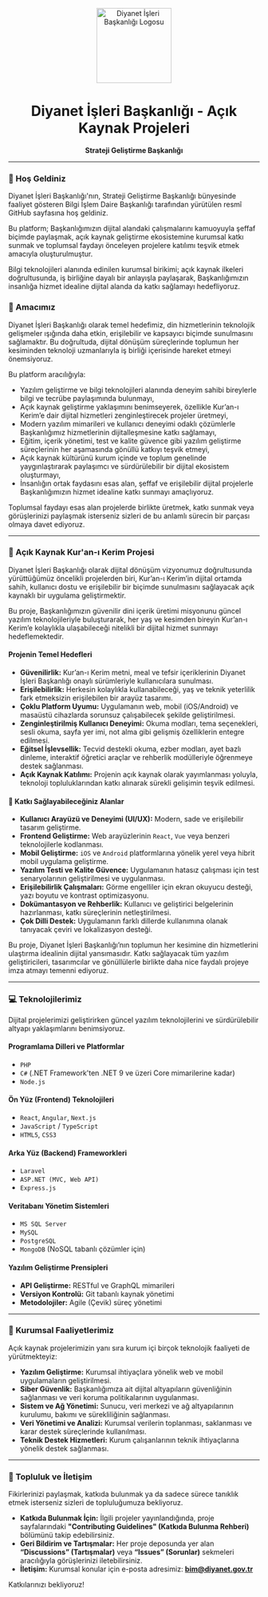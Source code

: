 <p align="center">
  <img src="https://upload.wikimedia.org/wikipedia/commons/thumb/4/46/Diyanet_%C4%B0%C5%9Fleri_Ba%C5%9Fkanl%C4%B1%C4%9F%C4%B1_yeni_logo.svg/1024px-Diyanet_%C4%B0%C5%9Fleri_Ba%C5%9Fkanl%C4%B1%C4%9F%C4%B1_yeni_logo.svg.png" alt="Diyanet İşleri Başkanlığı Logosu" width="150"/>
</p>


<h1 align="center">Diyanet İşleri Başkanlığı - Açık Kaynak Projeleri</h1>
<p align="center">
  <strong>Strateji Geliştirme Başkanlığı</strong>
</p>

---

### 👋 Hoş Geldiniz

Diyanet İşleri Başkanlığı'nın, Strateji Geliştirme Başkanlığı bünyesinde faaliyet gösteren Bilgi İşlem Daire Başkanlığı tarafından yürütülen resmî GitHub sayfasına hoş geldiniz.

Bu platform; Başkanlığımızın dijital alandaki çalışmalarını kamuoyuyla şeffaf biçimde paylaşmak, açık kaynak geliştirme ekosistemine kurumsal katkı sunmak ve toplumsal faydayı önceleyen projelere katılımı teşvik etmek amacıyla oluşturulmuştur.

Bilgi teknolojileri alanında edinilen kurumsal birikimi; açık kaynak ilkeleri doğrultusunda, iş birliğine dayalı bir anlayışla paylaşarak, Başkanlığımızın insanlığa hizmet idealine dijital alanda da katkı sağlamayı hedefliyoruz.

### 🎯 Amacımız

Diyanet İşleri Başkanlığı olarak temel hedefimiz, din hizmetlerinin teknolojik gelişmeler ışığında daha etkin, erişilebilir ve kapsayıcı biçimde sunulmasını sağlamaktır. Bu doğrultuda, dijital dönüşüm süreçlerinde toplumun her kesiminden teknoloji uzmanlarıyla iş birliği içerisinde hareket etmeyi önemsiyoruz.

Bu platform aracılığıyla:
*   Yazılım geliştirme ve bilgi teknolojileri alanında deneyim sahibi bireylerle bilgi ve tecrübe paylaşımında bulunmayı,
*   Açık kaynak geliştirme yaklaşımını benimseyerek, özellikle Kur’an-ı Kerim’e dair dijital hizmetleri zenginleştirecek projeler üretmeyi,
*   Modern yazılım mimarileri ve kullanıcı deneyimi odaklı çözümlerle Başkanlığımız hizmetlerinin dijitalleşmesine katkı sağlamayı,
*   Eğitim, içerik yönetimi, test ve kalite güvence gibi yazılım geliştirme süreçlerinin her aşamasında gönüllü katkıyı teşvik etmeyi,
*   Açık kaynak kültürünü kurum içinde ve toplum genelinde yaygınlaştırarak paylaşımcı ve sürdürülebilir bir dijital ekosistem oluşturmayı,
*   İnsanlığın ortak faydasını esas alan, şeffaf ve erişilebilir dijital projelerle Başkanlığımızın hizmet idealine katkı sunmayı amaçlıyoruz.

Toplumsal faydayı esas alan projelerde birlikte üretmek, katkı sunmak veya görüşlerinizi paylaşmak isterseniz sizleri de bu anlamlı sürecin bir parçası olmaya davet ediyoruz.

---

### 📖 Açık Kaynak Kur'an-ı Kerim Projesi

Diyanet İşleri Başkanlığı olarak dijital dönüşüm vizyonumuz doğrultusunda yürüttüğümüz öncelikli projelerden biri, Kur’an-ı Kerim’in dijital ortamda sahih, kullanıcı dostu ve erişilebilir bir biçimde sunulmasını sağlayacak açık kaynaklı bir uygulama geliştirmektir.

Bu proje, Başkanlığımızın güvenilir dini içerik üretimi misyonunu güncel yazılım teknolojileriyle buluşturarak, her yaş ve kesimden bireyin Kur’an-ı Kerim’e kolaylıkla ulaşabileceği nitelikli bir dijital hizmet sunmayı hedeflemektedir.

#### Projenin Temel Hedefleri
*   **Güvenilirlik:** Kur’an-ı Kerim metni, meal ve tefsir içeriklerinin Diyanet İşleri Başkanlığı onaylı sürümleriyle kullanıcılara sunulması.
*   **Erişilebilirlik:** Herkesin kolaylıkla kullanabileceği, yaş ve teknik yeterlilik fark etmeksizin erişilebilen bir arayüz tasarımı.
*   **Çoklu Platform Uyumu:** Uygulamanın web, mobil (iOS/Android) ve masaüstü cihazlarda sorunsuz çalışabilecek şekilde geliştirilmesi.
*   **Zenginleştirilmiş Kullanıcı Deneyimi:** Okuma modları, tema seçenekleri, sesli okuma, sayfa yer imi, not alma gibi gelişmiş özelliklerin entegre edilmesi.
*   **Eğitsel İşlevsellik:** Tecvid destekli okuma, ezber modları, ayet bazlı dinleme, interaktif öğretici araçlar ve rehberlik modülleriyle öğrenmeye destek sağlanması.
*   **Açık Kaynak Katılımı:** Projenin açık kaynak olarak yayımlanması yoluyla, teknoloji topluluklarından katkı alınarak sürekli gelişimin teşvik edilmesi.

#### 🤝 Katkı Sağlayabileceğiniz Alanlar
*   **Kullanıcı Arayüzü ve Deneyimi (UI/UX):** Modern, sade ve erişilebilir tasarım geliştirme.
*   **Frontend Geliştirme:** Web arayüzlerinin `React`, `Vue` veya benzeri teknolojilerle kodlanması.
*   **Mobil Geliştirme:** `iOS` ve `Android` platformlarına yönelik yerel veya hibrit mobil uygulama geliştirme.
*   **Yazılım Testi ve Kalite Güvence:** Uygulamanın hatasız çalışması için test senaryolarının geliştirilmesi ve uygulanması.
*   **Erişilebilirlik Çalışmaları:** Görme engelliler için ekran okuyucu desteği, yazı boyutu ve kontrast optimizasyonu.
*   **Dokümantasyon ve Rehberlik:** Kullanıcı ve geliştirici belgelerinin hazırlanması, katkı süreçlerinin netleştirilmesi.
*   **Çok Dilli Destek:** Uygulamanın farklı dillerde kullanımına olanak tanıyacak çeviri ve lokalizasyon desteği.

Bu proje, Diyanet İşleri Başkanlığı’nın toplumun her kesimine din hizmetlerini ulaştırma idealinin dijital yansımasıdır. Katkı sağlayacak tüm yazılım geliştiricileri, tasarımcılar ve gönüllülerle birlikte daha nice faydalı projeye imza atmayı temenni ediyoruz.

---

### 💻 Teknolojilerimiz

Dijital projelerimizi geliştirirken güncel yazılım teknolojilerini ve sürdürülebilir altyapı yaklaşımlarını benimsiyoruz.

#### Programlama Dilleri ve Platformlar
*   `PHP`
*   `C#` (.NET Framework'ten .NET 9 ve üzeri Core mimarilerine kadar)
*   `Node.js`

#### Ön Yüz (Frontend) Teknolojileri
*   `React`, `Angular`, `Next.js`
*   `JavaScript` / `TypeScript`
*   `HTML5`, `CSS3`

#### Arka Yüz (Backend) Frameworkleri
*   `Laravel`
*   `ASP.NET (MVC, Web API)`
*   `Express.js`

#### Veritabanı Yönetim Sistemleri
*   `MS SQL Server`
*   `MySQL`
*   `PostgreSQL`
*   `MongoDB` (NoSQL tabanlı çözümler için)

#### Yazılım Geliştirme Prensipleri
*   **API Geliştirme:** RESTful ve GraphQL mimarileri
*   **Versiyon Kontrolü:** Git tabanlı kaynak yönetimi
*   **Metodolojiler:** Agile (Çevik) süreç yönetimi

---

### 🏢 Kurumsal Faaliyetlerimiz

Açık kaynak projelerimizin yanı sıra kurum içi birçok teknolojik faaliyeti de yürütmekteyiz:
*   **Yazılım Geliştirme:** Kurumsal ihtiyaçlara yönelik web ve mobil uygulamaların geliştirilmesi.
*   **Siber Güvenlik:** Başkanlığımıza ait dijital altyapıların güvenliğinin sağlanması ve veri koruma politikalarının uygulanması.
*   **Sistem ve Ağ Yönetimi:** Sunucu, veri merkezi ve ağ altyapılarının kurulumu, bakımı ve sürekliliğinin sağlanması.
*   **Veri Yönetimi ve Analizi:** Kurumsal verilerin toplanması, saklanması ve karar destek süreçlerinde kullanılması.
*   **Teknik Destek Hizmetleri:** Kurum çalışanlarının teknik ihtiyaçlarına yönelik destek sağlanması.

---

### 💬 Topluluk ve İletişim

Fikirlerinizi paylaşmak, katkıda bulunmak ya da sadece sürece tanıklık etmek isterseniz sizleri de topluluğumuza bekliyoruz.

*   **Katkıda Bulunmak İçin:** İlgili projeler yayınlandığında, proje sayfalarındaki **"Contributing Guidelines" (Katkıda Bulunma Rehberi)** bölümünü takip edebilirsiniz.
*   **Geri Bildirim ve Tartışmalar:** Her proje deposunda yer alan **“Discussions” (Tartışmalar)** veya **“Issues” (Sorunlar)** sekmeleri aracılığıyla görüşlerinizi iletebilirsiniz.
*   **İletişim:** Kurumsal konular için e-posta adresimiz: **[bim@diyanet.gov.tr](mailto:bim@diyanet.gov.tr)**

Katkılarınızı bekliyoruz!
